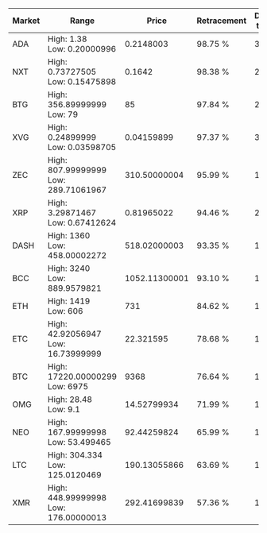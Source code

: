 | Market | Range | Price| Retracement | Doubles to 50% |
| --- | --- | --- | --- | --- |
| ADA | High: 1.38<br />Low: 0.20000996 | 0.2148003 | 98.75 % | 3.68 |
| NXT | High: 0.73727505<br />Low: 0.15475898 | 0.1642 | 98.38 % | 2.72 |
| BTG | High: 356.89999999<br />Low: 79 | 85 | 97.84 % | 2.56 |
| XVG | High: 0.24899999<br />Low: 0.03598705 | 0.04159899 | 97.37 % | 3.43 |
| ZEC | High: 807.99999999<br />Low: 289.71061967 | 310.50000004 | 95.99 % | 1.77 |
| XRP | High: 3.29871467<br />Low: 0.67412624 | 0.81965022 | 94.46 % | 2.42 |
| DASH | High: 1360<br />Low: 458.00002272 | 518.02000003 | 93.35 % | 1.75 |
| BCC | High: 3240<br />Low: 889.9579821 | 1052.11300001 | 93.10 % | 1.96 |
| ETH | High: 1419<br />Low: 606 | 731 | 84.62 % | 1.39 |
| ETC | High: 42.92056947<br />Low: 16.73999999 | 22.321595 | 78.68 % | 1.34 |
| BTC | High: 17220.00000299<br />Low: 6975 | 9368 | 76.64 % | 1.29 |
| OMG | High: 28.48<br />Low: 9.1 | 14.52799934 | 71.99 % | 1.29 |
| NEO | High: 167.99999998<br />Low: 53.499465 | 92.44259824 | 65.99 % | 1.20 |
| LTC | High: 304.334<br />Low: 125.0120469 | 190.13055866 | 63.69 % | 1.13 |
| XMR | High: 448.99999998<br />Low: 176.00000013 | 292.41699839 | 57.36 % | 1.07 |
